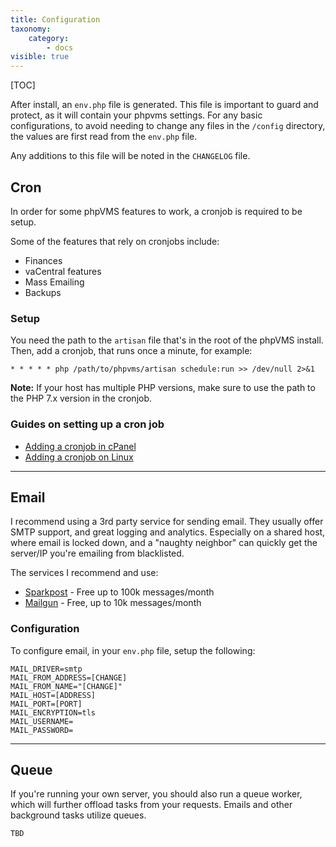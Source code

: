```yaml
---
title: Configuration
taxonomy:
    category:
        - docs
visible: true
---
```


[TOC]

After install, an `env.php` file is generated. This file is important to guard and protect, as it will contain your phpvms settings. For any basic configurations, to avoid needing to change any files in the `/config` directory, the values are first read from the `env.php` file.

Any additions to this file will be noted in the `CHANGELOG` file.

## Cron

In order for some phpVMS features to work, a cronjob is required to be setup.

Some of the features that rely on cronjobs include:

- Finances
- vaCentral features
- Mass Emailing
- Backups

### Setup

You need the path to the `artisan` file that's in the root of the phpVMS install. Then, add a cronjob, that runs once a minute, for example:

```cron
* * * * * php /path/to/phpvms/artisan schedule:run >> /dev/null 2>&1
```
**Note:** If your host has multiple PHP versions, make sure to use the path to the PHP 7.x version in the cronjob.

### Guides on setting up a cron job

- [Adding a cronjob in cPanel](https://help.fasthosts.co.uk/app/answers/detail/a_id/2198/~/setting-up-cron-jobs-in-cpanel)
- [Adding a cronjob on Linux](https://www.cyberciti.biz/faq/how-do-i-add-jobs-to-cron-under-linux-or-unix-oses/)

***

## Email

I recommend using a 3rd party service for sending email. They usually offer SMTP support, and great logging and analytics. Especially on a shared host, where email is locked down, and a "naughty neighbor" can quickly get the server/IP you're emailing from blacklisted.

The services I recommend and use:

* [Sparkpost](http://www.sparkpost.com) - Free up to 100k messages/month
* [Mailgun](http://www.mailgun.com) - Free, up to 10k messages/month


### Configuration
To configure email, in your `env.php` file, setup the following:

```
MAIL_DRIVER=smtp
MAIL_FROM_ADDRESS=[CHANGE]
MAIL_FROM_NAME="[CHANGE]"
MAIL_HOST=[ADDRESS]
MAIL_PORT=[PORT]
MAIL_ENCRYPTION=tls
MAIL_USERNAME=
MAIL_PASSWORD=
```

***

## Queue

If you're running your own server, you should also run a queue worker, which will further offload tasks from your requests. Emails and other background tasks utilize queues. 

`TBD`